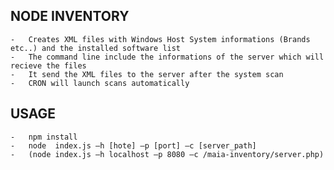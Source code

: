 ## NODE INVENTORY
    -   Creates XML files with Windows Host System informations (Brands etc..) and the installed software list
    -   The command line include the informations of the server which will recieve the files
    -   It send the XML files to the server after the system scan
    -   CRON will launch scans automatically


## USAGE
    -   npm install
    -	node  index.js –h [hote] –p [port] –c [server_path]
    -  	(node index.js –h localhost –p 8080 –c /maia-inventory/server.php)


